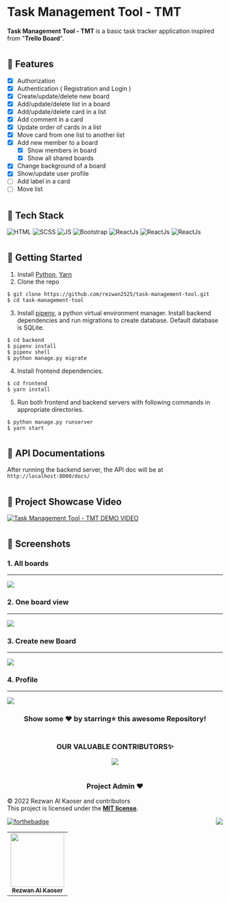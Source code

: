 # Task Management Tool - TMT
<b>Task Management Tool - TMT </b> is a basic task tracker application inspired from "<b>Trello Board</b>".

# <h2> 📌 Features</h2>
 - [x] Authorization
 - [x] Authentication ( Registration and Login )
 - [x] Create/update/delete new board
 - [x] Add/update/delete list in a board
 - [x] Add/update/delete card in a list
 - [x] Add comment in a card
 - [x] Update order of cards in a list
 - [x] Move card from one list to another list
 - [x] Add new member to a board
     - [x] Show members in board
     - [x] Show all shared boards
 - [x] Change background of a board
 - [x] Show/update user profile
 - [ ] Add label in a card
 - [ ] Move list
 
# <h2> 📌 Tech Stack</h2>

![HTML](https://img.shields.io/badge/html5%20-%23E34F26.svg?&style=for-the-badge&logo=html5&logoColor=white)
![SCSS](https://img.shields.io/badge/SCSS%20-%231572B6.svg?&style=for-the-badge&logo=sass&logoColor=white)
![JS](https://img.shields.io/badge/typescript%20-%23323330.svg?&style=for-the-badge&logo=typescript&logoColor=%23F7DF1E)
<img alt="Bootstrap" src="https://img.shields.io/badge/bootstrap-%23563D7C.svg?style=for-the-badge&logo=bootstrap&logoColor=white"/>
<img alt="ReactJs" src="https://img.shields.io/badge/angular-A8A8A8.svg?style=for-the-badge&logo=angular&logoColor=61DBFB"/>
<img alt="ReactJs" src="https://img.shields.io/badge/python-AA2A2C.svg?style=for-the-badge&logo=python&logoColor=F7CB3F"/>
<img alt="ReactJs" src="https://img.shields.io/badge/django-green.svg?style=for-the-badge&logo=django&logoColor=61DBFB"/>

# <h2> 📌 Getting Started</h2>
1. Install [Python](https://www.python.org/downloads/), [Yarn](https://classic.yarnpkg.com/en/docs/install/)
2. Clone the repo
```
$ git clone https://github.com/rezwan2525/task-management-tool.git
$ cd task-management-tool
```
3. Install [pipenv](https://pypi.org/project/pipenv/), a python virtual environment manager. Install backend dependencies and run migrations to create database. Default database is SQLite.
```
$ cd backend
$ pipenv install
$ pipenv shell
$ python manage.py migrate
```
4. Install frontend dependencies.
```
$ cd frontend
$ yarn install
```
5. Run both frontend and backend servers with following commands in appropriate directories.
```
$ python manage.py runserver
$ yarn start
```
# <h2> 📌 API Documentations</h2>
After running the backend server, the API doc will be at `http://localhost:8000/docs/`

# <h2> 📌 Project Showcase Video</h2>
[![Task Management Tool - TMT DEMO VIDEO](https://user-images.githubusercontent.com/30120066/208237058-45e0723b-074a-4130-a33f-87eb5e31cf7f.jpg)](https://www.youtube.com/watch?v=gKZRjWhq6eA "Task Management Tool - TMT DEMO VIDEO")

# <h2> 📌 Screenshots</h2>
### **1. All boards**
----------------------
<img src="https://github.com/rezwan2525/task-management-tool/blob/main/screenshots/all_boards_page.jpg">

### **2. One board view**
----------------------
<img src="https://github.com/rezwan2525/task-management-tool/blob/main/screenshots/one_board_page.jpg">

### **3. Create new Board**
----------------------
<img src="https://github.com/rezwan2525/task-management-tool/blob/main/screenshots/create_new_board_dialog.jpg">

### **4. Profile**
----------------------
<img src="https://github.com/rezwan2525/task-management-tool/blob/main/screenshots/profile_dialog.jpg">


<div align="center">

### Show some ❤️ by starring⭐ this awesome Repository!

</div>
  

#

<h3 align=center> OUR VALUABLE CONTRIBUTORS✨ </h3>
<p align="center">
  
	
<a href="https://github.com/rezwan2525/task-management-tool/graphs/contributors"> 
  <img src="https://contrib.rocks/image?repo=rezwan2525/task-management-tool" />
</a>
</p>

#
	

<h3 align=center> Project Admin ❤️ </h3>

© 2022 Rezwan Al Kaoser and contributors\
This project is licensed under the [**MIT license**](https://github.com/rezwan2525/task-management-tool/blob/main/LICENSE).

[![forthebadge](https://forthebadge.com/images/badges/built-with-love.svg)](https://forthebadge.com)
<a href="#top"><img src="https://img.shields.io/badge/-Back%20to%20Top-red?style=for-the-badge" align="right"/></a>

<p align="center">
<table align="center">
  <tbody><tr>
     <td align="center"><a href="https://github.com/rezwan2525"><img alt="" src="https://user-images.githubusercontent.com/30120066/208153739-d5ae9f75-c705-4b51-a56d-fc98df673453.jpg" width="125px;"><br><sub><b> Rezwan Al Kaoser </b></sub></a><br></td> </a></td>
</tbody></table>
 
